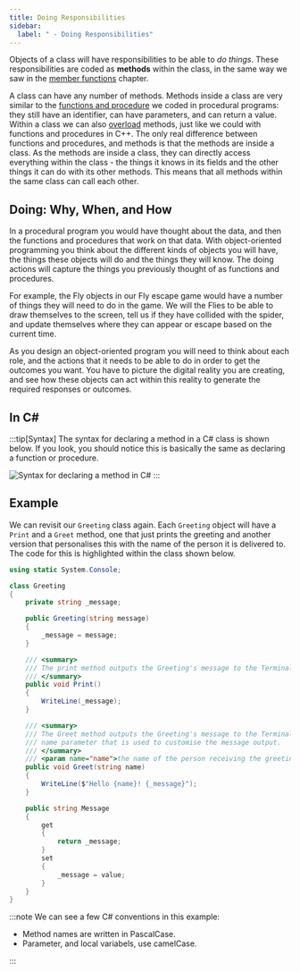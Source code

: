 ```yaml
---
title: Doing Responsibilities
sidebar:
  label: " - Doing Responsibilities"
---
```


Objects of a class will have responsibilities to be able to *do things*.
These responsibilities are coded as **methods** within the class, in the same way we saw in the [member functions](../../../../part-2-organised-code/7-member-functions/1-concepts/1-2-methods) chapter.

A class can have any number of methods.
Methods inside a class are very similar to the [functions and procedure](../../../../part-2-organised-code/2-organising-code/1-concepts/01-0-functions-and-procedures) we coded in procedural programs: they still have an identifier, can have parameters, and can return a value.
Within a class we can also [overload](<../../../../part-1-instructions/1-sequence-and-data/1-concepts/03-method-call/#overloading>) methods, just like we could with functions and procedures in C++.
The only real difference between functions and procedures, and methods is that the methods are inside a class. As the methods are inside a class, they can directly access everything within the class - the things it knows in its fields and the other things it can do with its other methods.
This means that all methods within the same class can call each other.

## Doing: Why, When, and How

In a procedural program you would have thought about the data, and then the functions and procedures that work on that data. With object-oriented programming you think about the different kinds of objects you will have, the things these objects will do and the things they will know. The doing actions will capture the things you previously thought of as functions and procedures.

For example, the Fly objects in our Fly escape game would have a number of things they will need to do in the game. We will the Flies to be able to draw themselves to the screen, tell us if they have collided with the spider, and update themselves where they can appear or escape based on the current time.

As you design an object-oriented program you will need to think about each role, and the actions that it needs to be able to do in order to get the outcomes you want. You have to picture the digital reality you are creating, and see how these objects can act within this reality to generate the required responses or outcomes.

## In C#

:::tip[Syntax]
The syntax for declaring a method in a C# class is shown below. If you look, you should notice this is basically the same as declaring a function or procedure.

![Syntax for declaring a method in C#](./images/method-syntax-diagram.png)
:::

## Example

We can revisit our `Greeting` class again. Each `Greeting` object will have a `Print` and a `Greet` method, one that just prints the greeting and another version that personalises this with the name of the person it is delivered to. The code for this is highlighted within the class shown below.

```cs
using static System.Console;

class Greeting
{
    private string _message;

    public Greeting(string message)
    {
        _message = message;
    }

    /// <summary>
    /// The print method outputs the Greeting's message to the Terminal.
    /// </summary>
    public void Print()
    {
        WriteLine(_message);
    }

    /// <summary>
    /// The Greet method outputs the Greeting's message to the Terminal. This version accepts a 
    /// name parameter that is used to customise the message output.
    /// </summary>
    /// <param name="name">the name of the person receiving the greeting</param>
    public void Greet(string name)
    {
        WriteLine($"Hello {name}! {_message}");
    }

    public string Message
    {
        get
        {
            return _message;
        }
        set
        {
            _message = value;
        }
    }
}
```

:::note
We can see a few C# conventions in this example:

* Method names are written in PascalCase.
* Parameter, and local variabels, use camelCase.

:::
